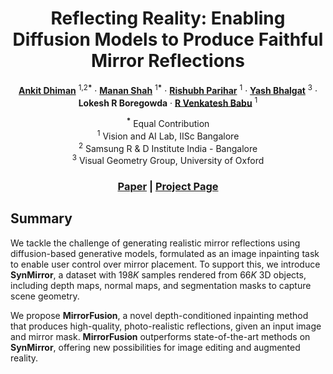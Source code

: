 [comment]: <> (# Reflecting Reality: Enabling Diffusion Models to Produce Faithful Mirror Reflections)

<!-- PROJECT LOGO -->

<p align="center">

  <h1 align="center">Reflecting Reality: Enabling Diffusion Models to Produce Faithful Mirror Reflections</h1>

  <p align="center">
    <a href="https://www.linkedin.com/in/ankit-dhiman-46109a174/" target="_blank"><strong>Ankit Dhiman</strong></a> <sup>1,2<b>*</b></sup>
    ·
    <a href="https://cs-mshah.github.io/" target="_blank"><strong>Manan Shah</strong></a> <sup>1<b>*</b></sup>
    ·
    <a href="https://rishubhpar.github.io/" target="_blank"><strong>Rishubh Parihar</strong></a> <sup>1</sup>
    ·
    <a href="https://yashbhalgat.github.io/" target="_blank"><strong>Yash Bhalgat</strong></a> <sup>3</sup>
    ·
    <strong>Lokesh R Boregowda</strong>
    ·
    <a href="https://cds.iisc.ac.in/faculty/venky/" target="_blank"><strong>R Venkatesh Babu</strong></a> <sup>1</sup>
</p>
<p align="center" style="padding-top: 0px;">
    <sup><b>*</b></sup> Equal Contribution
    <br>
    <sup>1</sup> Vision and AI Lab, IISc Bangalore
    <br>
    <sup>2</sup> Samsung R & D Institute India - Bangalore
    <br>
    <sup>3</sup> Visual Geometry Group, University of Oxford
    <br>
</p>

[comment]: <> (  <h2 align="center">PAPER</h2>)
  <h3 align="center">
    <a href="https://arxiv.org/abs/2409.14677">Paper</a> | 
    <a href="https://val.cds.iisc.ac.in/reflecting-reality.github.io/">Project Page</a></h3>
  <div align="center"></div>

<p align="center">
  <a href="">
    <!-- <img src="./scripts/teaser.png" alt="Teaser" width="80%"> -->
  </a>
</p>

## Summary


We tackle the challenge of generating realistic mirror reflections using diffusion-based generative models, formulated as an image inpainting task to enable user control over mirror placement. To support this, we introduce **SynMirror**, a dataset with $198K$ samples rendered from $66K$ 3D objects, including depth maps, normal maps, and segmentation masks to capture scene geometry. 

We propose **MirrorFusion**, a novel depth-conditioned inpainting method that produces high-quality, photo-realistic reflections, given an input image and mirror mask. **MirrorFusion** outperforms state-of-the-art methods on **SynMirror**, offering new possibilities for image editing and augmented reality.
